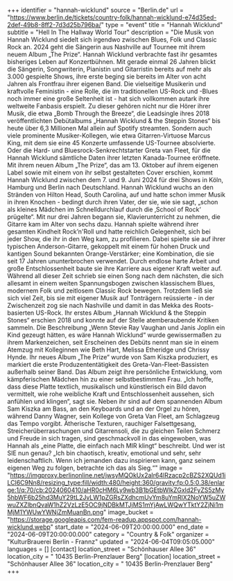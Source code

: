 +++
identifier = "hannah-wicklund"
source = "Berlin.de"
url = "https://www.berlin.de/tickets/country-folk/hannah-wicklund-e74d35ed-2def-49b8-8ff2-7d3d25b796ba/"
type = "event"
title = "Hannah Wicklund"
subtitle = "Hell In The Hallway World Tour"
description = "Die Musik von Hannah Wicklund siedelt sich irgendwo zwischen Blues, Folk und Classic Rock an. 2024 geht die Sängerin aus Nashville auf Tournee mit ihrem neuem Album „The Prize“.
Hannah Wicklund verbrachte fast ihr gesamtes bisheriges Leben auf Konzertbühnen. Mit gerade einmal 26 Jahren blickt die Sängerin, Songwriterin, Pianistin und Gitarristin bereits auf mehr als 3.000 gespielte Shows, ihre erste beging sie bereits im Alter von acht Jahren als Frontfrau ihrer eigenen Band. Die vielseitige Musikerin und kraftvolle Feministin - eine Rolle, die im traditionellen US-Rock und -Blues noch immer eine große Seltenheit ist - hat sich vollkommen autark ihre weltweite Fanbasis erspielt. Zu dieser gehören nicht nur die Hörer ihrer Musik, die etwa „Bomb Through the Breeze“, die Leadsingle ihres 2018 veröffentlichten Debütalbums „Hannah Wicklund & the Steppin Stones“ bis heute über 6,3 Millionen Mal allein auf Spotify streamten. Sondern auch viele prominente Musiker-Kollegen, wie etwa Gitarren-Virtuose Marcus King, mit dem sie eine 45 Konzerte umfassende US-Tournee absolvierte. Oder die Hard- und Bluesrock-Senkrechtstarter Greta van Fleet, für die Hannah Wicklund sämtliche Daten ihrer letzten Kanada-Tournee eröffnete. Mit ihrem neuen Album „The Prize“, das am 13. Oktober auf ihrem eigenen Label sowie mit einem von ihr selbst gestalteten Cover erschien, kommt Hannah Wicklund zwischen dem 7. und 9. Juni 2024 für drei Shows in Köln, Hamburg und Berlin nach Deutschland.
Hannah Wicklund wuchs an den Stränden von Hilton Head, South Carolina, auf und hatte schon immer Musik in ihren Knochen - bedingt durch ihren Vater, der sie, wie sie sagt, „schon als kleines Mädchen im Schnelldurchlauf durch die ‚School of Rock‘ prügelte“. Mit nur drei Jahren begann sie, Klavierunterricht zu nehmen, die Gitarre kam im Alter von sechs dazu. Hannah spielte während ihrer gesamten Kindheit Rock’n'Roll und hatte reichlich Gelegenheit, sich bei jeder Show, die ihr in den Weg kam, zu profilieren. Dabei spielte sie auf ihrer typischen Anderson-Gitarre, gekoppelt mit einem für hohen Druck und kantigen Sound bekannten Orange-Verstärker; eine Kombination, die sie seit 17 Jahren ununterbrochen verwendet. Durch endlose harte Arbeit und große Entschlossenheit baute sie ihre Karriere aus eigener Kraft weiter auf. Während all dieser Zeit schrieb sie einen Song nach dem nächsten, die sich allesamt in einem weiten Spannungsbogen zwischen klassischem Blues, modernem Folk und zeitlosem Classic Rock bewegen.
Trotzdem ließ sie sich viel Zeit, bis sie mit eigener Musik auf Tonträgern reüssierte - in der Zwischenzeit zog sie nach Nashville und damit in das Mekka des Roots-basierten US-Rock. Ihr erstes Album „Hannah Wicklund & the Steppin Stones“ erschien 2018 und konnte auf der Stelle atemberaubende Kritiken sammeln. Die Beschreibung „Wenn Stevie Ray Vaughan und Janis Joplin ein Kind gezeugt hätten, es wäre Hannah Wicklund“ wurde gewissermaßen zu ihrem Markenzeichen, seit Erscheinen des Debüts nennt man sie in einem Atemzug mit Kolleginnen wie Beth Hart, Melissa Etheridge und Chrissy Hynde. Ihr neues Album „The Prize“ wurde von Sam Kiszka produziert, es markiert die erste Produzententätigkeit des Greta-Van-Fleet-Bassisten außerhalb seiner Band. Das Album zeigt ihre persönliche Entwicklung, vom kämpferischen Mädchen hin zu einer selbstbestimmten Frau. „Ich hoffe, dass diese Platte textlich, musikalisch und künstlerisch ein Bild davon vermittelt, wie rohe weibliche Kraft und Entschlossenheit aussehen, sich anfühlen und klingen“, sagt sie. Neben ihr sind auf dem spannenden Album Sam Kiszka am Bass, an den Keyboards und an der Orgel zu hören, während Danny Wagner, sein Kollege von Greta Van Fleet, am Schlagzeug das Tempo vorgibt.
Ätherische Texturen, rauchiger Falsettgesang, Streicherüberraschungen und Gitarrensoli, die zu gleichen Teilen Schmerz und Freude in sich tragen, sind geschmackvoll in das eingewoben, was Hannah als „eine Platte, die einfach nach MIR klingt“ beschreibt. Und wer ist SIE nun genau? „Ich bin chaotisch, kreativ, emotional und sehr, sehr leidenschaftlich. Wenn ich jemanden dazu inspirieren kann, ganz seinem eigenen Weg zu folgen, betrachte ich das als Sieg.“"
image = "https://imgproxy.berlinonline.net/jwsyMQOkUx2aIr64lRzacp2cBZS2XQUd1iLCl6C9Nn8/resizing_type:fill/width:480/height:360/gravity:fp:0.5:0.38/enlarge:1/q:70/cb:2024060410/aHR0cHM6Ly9wb3B1bGEtbWlkZGxld2FyZS5zMy5hbWF6b25hd3MuY29tL2JvLW1pZGRsZXdhcmUvYm8uYmRlX2NoYW5uZWwuZXZlbnQvaW1hZ2VzLzE5OC9jNDBkMTJjMS1mYjAwLWQwYTktY2ZjNi1mMjM1YWUwYWNjZmMuanBn.png"
image_bucket = "https://storage.googleapis.com/fem-readup.appspot.com/hannah-wicklund.webp"
start_date = "2024-06-09T20:00:00.000"
end_date = "2024-06-09T20:00:00.000"
category = "Country & Folk"
organizer = "KulturBrauerei Berlin - Frannz"
updated = "2024-06-04T09:05:05.000"
languages = []
[contact]
location_street = "Schönhauser Allee 36"
location_city = " 10435 Berlin-Prenzlauer Berg"
[location]
location_street = "Schönhauser Allee 36"
location_city = " 10435 Berlin-Prenzlauer Berg"
+++